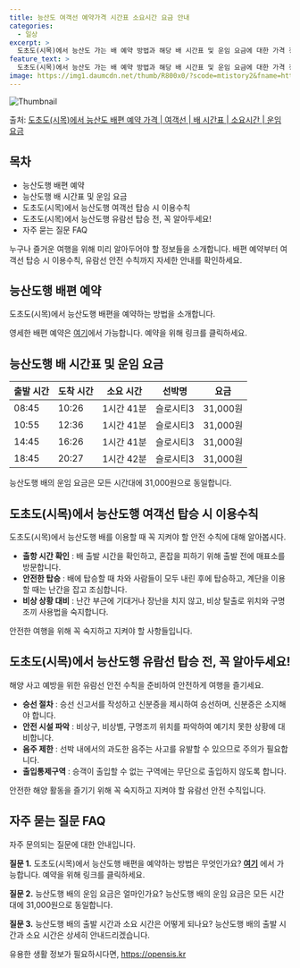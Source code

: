 ```yaml
---
title: 능산도 여객선 예약가격 시간표 소요시간 요금 안내
categories:
  - 일상
excerpt: >
  도초도(시목)에서 능산도 가는 배 예약 방법과 해당 배 시간표 및 운임 요금에 대한 가격 정보를 안내 드리겠습니다. 안전하고 재밋는 능산도행 여행을 위해 아래 정보 참고하시기 바랍니다. 능산도행 배편 예약하기 👈 클릭도초도(시목)에서 능산도행 배 시간표출발 시간도착 시간소요 시간선박명요금08:4510:261시간 41분슬로시티31,000원10:5512:361시간 41분슬로시티31,000원14:4516:261시간 41분슬로시티31,000원18:4520:271시간 42분슬로시티31,000원능산도행 배편 예약하기 👈 클릭도초도(시목)에서 능산도행 여객선 탑승 시 이용수칙도초도(시목)에서 능산도행 배를 이용할 때 꼭 지켜야 할 안전 수칙에 대해 알아봅시다. 중요한 내용 1) 출항 시간 확인: 배 출발 시간을 확인..
feature_text: >
  도초도(시목)에서 능산도 가는 배 예약 방법과 해당 배 시간표 및 운임 요금에 대한 가격 정보를 안내 드리겠습니다. 안전하고 재밋는 능산도행 여행을 위해 아래 정보 참고하시기 바랍니다. 능산도행 배편 예약하기 👈 클릭도초도(시목)에서 능산도행 배 시간표출발 시간도착 시간소요 시간선박명요금08:4510:261시간 41분슬로시티31,000원10:5512:361시간 41분슬로시티31,000원14:4516:261시간 41분슬로시티31,000원18:4520:271시간 42분슬로시티31,000원능산도행 배편 예약하기 👈 클릭도초도(시목)에서 능산도행 여객선 탑승 시 이용수칙도초도(시목)에서 능산도행 배를 이용할 때 꼭 지켜야 할 안전 수칙에 대해 알아봅시다. 중요한 내용 1) 출항 시간 확인: 배 출발 시간을 확인..
image: https://img1.daumcdn.net/thumb/R800x0/?scode=mtistory2&fname=https%3A%2F%2Fblog.kakaocdn.net%2Fdn%2FwK4vW%2FbtsHA2bMFNg%2FcLRDKvad8X0bZx4Q0Bnim0%2Fimg.webp
---
```


![Thumbnail](https://img1.daumcdn.net/thumb/R800x0/?scode=mtistory2&fname=https%3A%2F%2Fblog.kakaocdn.net%2Fdn%2FwK4vW%2FbtsHA2bMFNg%2FcLRDKvad8X0bZx4Q0Bnim0%2Fimg.webp)

<p>출처: <a href="https://opensis.kr/entry/%EB%8F%84%EC%B4%88%EB%8F%84%EC%8B%9C%EB%AA%A9%EC%97%90%EC%84%9C-%EB%8A%A5%EC%82%B0%EB%8F%84-%EB%B0%B0%ED%8E%B8-%EC%98%88%EC%95%BD-%EA%B0%80%EA%B2%A9-%EC%97%AC%EA%B0%9D%EC%84%A0-%EB%B0%B0-%EC%8B%9C%EA%B0%84%ED%91%9C-%EC%86%8C%EC%9A%94%EC%8B%9C%EA%B0%84-%EC%9A%B4%EC%9E%84-%EC%9A%94%EA%B8%88" rel="dofollow">도초도(시목)에서 능산도 배편 예약 가격 | 여객선 | 배 시간표 | 소요시간 | 운임 요금</a> </p>

## 목차

  * 능산도행 배편 예약
  * 능산도행 배 시간표 및 운임 요금
  * 도초도(시목)에서 능산도행 여객선 탑승 시 이용수칙
  * 도초도(시목)에서 능산도행 유람선 탑승 전, 꼭 알아두세요!
  * 자주 묻는 질문 FAQ

누구나 즐거운 여행을 위해 미리 알아두어야 할 정보들을 소개합니다. 배편 예약부터 여객선 탑승 시 이용수칙, 유람선 안전 수칙까지 자세한
안내를 확인하세요.

## 능산도행 배편 예약

도초도(시목)에서 능산도행 배편을 예약하는 방법을 소개합니다.

영세한 배편 예약은 [여기](링크)에서 가능합니다. 예약을 위해 링크를 클릭하세요.

## 능산도행 배 시간표 및 운임 요금

**출발 시간** | **도착 시간** | **소요 시간** | **선박명** | **요금**  
---|---|---|---|---  
08:45 | 10:26 | 1시간 41분 | 슬로시티3 | 31,000원  
10:55 | 12:36 | 1시간 41분 | 슬로시티3 | 31,000원  
14:45 | 16:26 | 1시간 41분 | 슬로시티3 | 31,000원  
18:45 | 20:27 | 1시간 42분 | 슬로시티3 | 31,000원  
  
능산도행 배의 운임 요금은 모든 시간대에 31,000원으로 동일합니다.

## 도초도(시목)에서 능산도행 여객선 탑승 시 이용수칙

도초도(시목)에서 능산도행 배를 이용할 때 꼭 지켜야 할 안전 수칙에 대해 알아봅시다.

  * **출항 시간 확인** : 배 출발 시간을 확인하고, 혼잡을 피하기 위해 출발 전에 매표소를 방문합니다.
  * **안전한 탑승** : 배에 탑승할 때 차와 사람들이 모두 내린 후에 탑승하고, 계단을 이용할 때는 난간을 잡고 조심합니다.
  * **비상 상황 대비** : 난간 부근에 기대거나 장난을 치지 않고, 비상 탈출로 위치와 구명조끼 사용법을 숙지합니다.

안전한 여행을 위해 꼭 숙지하고 지켜야 할 사항들입니다.

## 도초도(시목)에서 능산도행 유람선 탑승 전, 꼭 알아두세요!

해양 사고 예방을 위한 유람선 안전 수칙을 준비하여 안전하게 여행을 즐기세요.

  * **승선 절차** : 승선 신고서를 작성하고 신분증을 제시하여 승선하며, 신분증은 소지해야 합니다.
  * **안전 시설 파악** : 비상구, 비상벨, 구명조끼 위치를 파악하여 예기치 못한 상황에 대비합니다.
  * **음주 제한** : 선박 내에서의 과도한 음주는 사고를 유발할 수 있으므로 주의가 필요합니다.
  * **출입통제구역** : 승객이 출입할 수 없는 구역에는 무단으로 출입하지 않도록 합니다.

안전한 해양 활동을 즐기기 위해 꼭 숙지하고 지켜야 할 유람선 안전 수칙입니다.

## 자주 묻는 질문 FAQ

자주 문의되는 질문에 대한 안내입니다.

**질문 1.** 도초도(시목)에서 능산도행 배편을 예약하는 방법은 무엇인가요? **[여기](링크)** 에서 가능합니다. 예약을 위해 링크를
클릭하세요.

**질문 2.** 능산도행 배의 운임 요금은 얼마인가요? 능산도행 배의 운임 요금은 모든 시간대에 31,000원으로 동일합니다.

**질문 3.** 능산도행 배의 출발 시간과 소요 시간은 어떻게 되나요? 능산도행 배의 출발 시간과 소요 시간은 상세히 안내드리겠습니다.



 

유용한 생활 정보가 필요하시다면, <a href="https://opensis.kr" rel="dofollow">https://opensis.kr</a>


